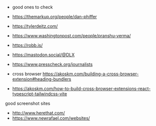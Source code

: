 - good ones to check 
- https://themarkup.org/people/dan-phiffer
- https://tylerdeitz.com/
- https://www.washingtonpost.com/people/pranshu-verma/
- https://robb.is/
- https://mastodon.social/@DLX
- https://www.presscheck.org/journalists

- cross browser https://akoskm.com/building-a-cross-browser-extension#heading-bundlers
- https://akoskm.com/how-to-build-cross-browser-extensions-react-typescript-tailwindcss-vite

good screenshot sites
- http://www.herethat.com/
- https://www.newrafael.com/websites/
